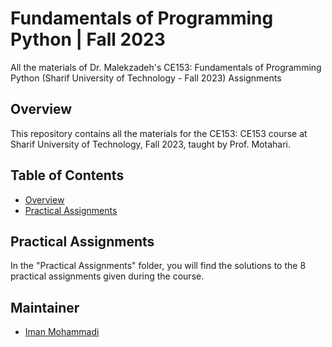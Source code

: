 # Fundamentals of Programming Python | Fall 2023
All the materials of Dr. Malekzadeh's CE153: Fundamentals of Programming Python (Sharif University of Technology - Fall 2023) Assignments

## Overview

This repository contains all the materials for the CE153: CE153 course at Sharif University of Technology, Fall 2023, taught by Prof. Motahari.

## Table of Contents

- [Overview](#overview)
- [Practical Assignments](#practical-assignments)

## Practical Assignments

In the "Practical Assignments" folder, you will find the solutions to the 8 practical assignments given during the course.

## Maintainer

- [Iman Mohammadi](https://github.com/Imanm02)